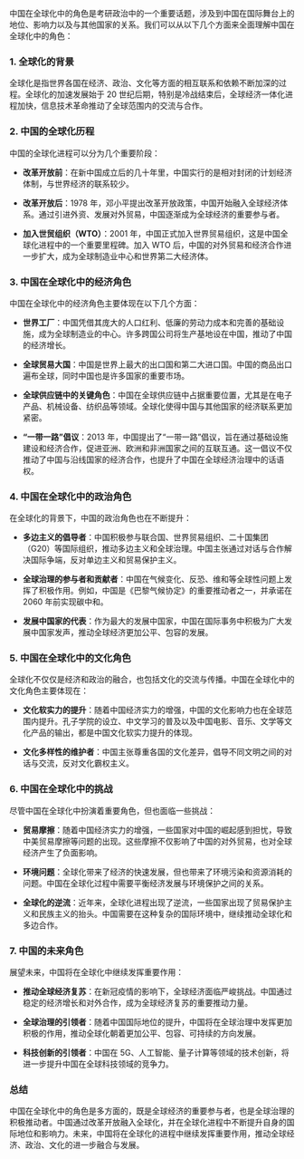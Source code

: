 中国在全球化中的角色是考研政治中的一个重要话题，涉及到中国在国际舞台上的地位、影响力以及与其他国家的关系。我们可以从以下几个方面来全面理解中国在全球化中的角色：

### 1. **全球化的背景**

全球化是指世界各国在经济、政治、文化等方面的相互联系和依赖不断加深的过程。全球化的加速发展始于 20 世纪后期，特别是冷战结束后，全球经济一体化进程加快，信息技术革命推动了全球范围内的交流与合作。

### 2. **中国的全球化历程**

中国的全球化进程可以分为几个重要阶段：

- **改革开放前**：在新中国成立后的几十年里，中国实行的是相对封闭的计划经济体制，与世界经济的联系较少。
- **改革开放后**：1978 年，邓小平提出改革开放政策，中国开始融入全球经济体系。通过引进外资、发展对外贸易，中国逐渐成为全球经济的重要参与者。

- **加入世贸组织（WTO）**：2001 年，中国正式加入世界贸易组织，这是中国全球化进程中的一个重要里程碑。加入 WTO 后，中国的对外贸易和经济合作进一步扩大，成为全球制造业中心和世界第二大经济体。

### 3. **中国在全球化中的经济角色**

中国在全球化中的经济角色主要体现在以下几个方面：

- **世界工厂**：中国凭借其庞大的人口红利、低廉的劳动力成本和完善的基础设施，成为全球制造业的中心。许多跨国公司将生产基地设在中国，推动了中国的经济增长。

- **全球贸易大国**：中国是世界上最大的出口国和第二大进口国。中国的商品出口遍布全球，同时中国也是许多国家的重要市场。

- **全球供应链中的关键角色**：中国在全球供应链中占据重要位置，尤其是在电子产品、机械设备、纺织品等领域。全球化使得中国与其他国家的经济联系更加紧密。

- **“一带一路”倡议**：2013 年，中国提出了“一带一路”倡议，旨在通过基础设施建设和经济合作，促进亚洲、欧洲和非洲国家之间的互联互通。这一倡议不仅推动了中国与沿线国家的经济合作，也提升了中国在全球经济治理中的话语权。

### 4. **中国在全球化中的政治角色**

在全球化的背景下，中国的政治角色也在不断提升：

- **多边主义的倡导者**：中国积极参与联合国、世界贸易组织、二十国集团（G20）等国际组织，推动多边主义和全球治理。中国主张通过对话与合作解决国际争端，反对单边主义和贸易保护主义。

- **全球治理的参与者和贡献者**：中国在气候变化、反恐、维和等全球性问题上发挥了积极作用。例如，中国是《巴黎气候协定》的重要推动者之一，并承诺在 2060 年前实现碳中和。

- **发展中国家的代表**：作为最大的发展中国家，中国在国际事务中积极为广大发展中国家发声，推动全球经济更加公平、包容的发展。

### 5. **中国在全球化中的文化角色**

全球化不仅仅是经济和政治的融合，也包括文化的交流与传播。中国在全球化中的文化角色主要体现在：

- **文化软实力的提升**：随着中国经济实力的增强，中国的文化影响力也在全球范围内提升。孔子学院的设立、中文学习的普及以及中国电影、音乐、文学等文化产品的输出，都是中国文化软实力提升的体现。

- **文化多样性的维护者**：中国主张尊重各国的文化差异，倡导不同文明之间的对话与交流，反对文化霸权主义。

### 6. **中国在全球化中的挑战**

尽管中国在全球化中扮演着重要角色，但也面临一些挑战：

- **贸易摩擦**：随着中国经济实力的增强，一些国家对中国的崛起感到担忧，导致中美贸易摩擦等问题的出现。这些摩擦不仅影响了中国的对外贸易，也对全球经济产生了负面影响。

- **环境问题**：全球化带来了经济的快速发展，但也带来了环境污染和资源消耗的问题。中国在全球化过程中需要平衡经济发展与环境保护之间的关系。

- **全球化的逆流**：近年来，全球化进程出现了逆流，一些国家出现了贸易保护主义和民族主义的抬头。中国需要在这种复杂的国际环境中，继续推动全球化和多边合作。

### 7. **中国的未来角色**

展望未来，中国将在全球化中继续发挥重要作用：

- **推动全球经济复苏**：在新冠疫情的影响下，全球经济面临严峻挑战。中国通过稳定的经济增长和对外合作，成为全球经济复苏的重要推动力量。

- **全球治理的引领者**：随着中国国际地位的提升，中国将在全球治理中发挥更加积极的作用，推动全球化朝着更加公平、包容、可持续的方向发展。

- **科技创新的引领者**：中国在 5G、人工智能、量子计算等领域的技术创新，将进一步提升中国在全球科技领域的竞争力。

### 总结

中国在全球化中的角色是多方面的，既是全球经济的重要参与者，也是全球治理的积极推动者。中国通过改革开放融入全球化，并在全球化进程中不断提升自身的国际地位和影响力。未来，中国将在全球化的进程中继续发挥重要作用，推动全球经济、政治、文化的进一步融合与发展。
